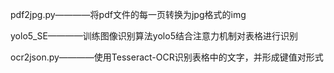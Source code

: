 pdf2jpg.py————将pdf文件的每一页转换为jpg格式的img

yolo5_SE————训练图像识别算法yolo5结合注意力机制对表格进行识别

ocr2json.py————使用Tesseract-OCR识别表格中的文字，并形成键值对形式
